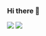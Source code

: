 ### Hi there 👋

![](https://github-readme-stats.vercel.app/api?username=Yefancy&show_icons=true&theme=dark&count_private=true)
![](https://github-readme-stats.vercel.app/api/top-langs/?username=Yefancy&theme=dark&layout=compact)

<!--
**Yefancy/Yefancy** is a ✨ _special_ ✨ repository because its `README.md` (this file) appears on your GitHub profile.

Here are some ideas to get you started:

- 🔭 I’m currently working on ...
- 🌱 I’m currently learning ...
- 👯 I’m looking to collaborate on ...
- 🤔 I’m looking for help with ...
- 💬 Ask me about ...
- 📫 How to reach me: ...
- 😄 Pronouns: ...
- ⚡ Fun fact: ...
-->
